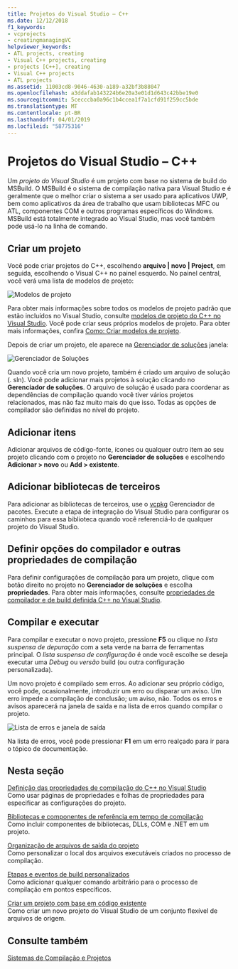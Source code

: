 ```yaml
---
title: Projetos do Visual Studio – C++
ms.date: 12/12/2018
f1_keywords:
- vcprojects
- creatingmanagingVC
helpviewer_keywords:
- ATL projects, creating
- Visual C++ projects, creating
- projects [C++], creating
- Visual C++ projects
- ATL projects
ms.assetid: 11003cd8-9046-4630-a189-a32bf3b88047
ms.openlocfilehash: a3ddafab143224b6e20a3e01d1d643c42bbe19e0
ms.sourcegitcommit: 5cecccba0a96c1b4ccea1f7a1cfd91f259cc5bde
ms.translationtype: MT
ms.contentlocale: pt-BR
ms.lasthandoff: 04/01/2019
ms.locfileid: "58775316"
---
```

# <a name="visual-studio-projects---c"></a>Projetos do Visual Studio – C++

Um *projeto do Visual Studio* é um projeto com base no sistema de build do MSBuild. O MSBuild é o sistema de compilação nativa para Visual Studio e é geralmente que o melhor criar o sistema a ser usado para aplicativos UWP, bem como aplicativos da área de trabalho que usam bibliotecas MFC ou ATL, componentes COM e outros programas específicos do Windows. MSBuild está totalmente integrado ao Visual Studio, mas você também pode usá-lo na linha de comando. 

## <a name="create-a-project"></a>Criar um projeto

Você pode criar projetos do C++, escolhendo **arquivo &#124; novo &#124; Project**, em seguida, escolhendo o Visual C++ no painel esquerdo. No painel central, você verá uma lista de modelos de projeto: 

   ![Modelos de projeto](../overview/media/vs2017-new-project.png "Caixa de diálogo \"Novo projeto\" do Visual Studio 2017")

Para obter mais informações sobre todos os modelos de projeto padrão que estão incluídos no Visual Studio, consulte [modelos de projeto do C++ no Visual Studio](reference/visual-cpp-project-types.md). Você pode criar seus próprios modelos de projeto. Para obter mais informações, confira [Como: Criar modelos de projeto](/visualstudio/ide/how-to-create-project-templates).

Depois de criar um projeto, ele aparece na [Gerenciador de soluções](/visualstudio/ide/solutions-and-projects-in-visual-studio) janela:

   ![Gerenciador de Soluções](media/mathlibrary-solution-explorer-153.png)

Quando você cria um novo projeto, também é criado um arquivo de solução (. sln). Você pode adicionar mais projetos à solução clicando no **Gerenciador de soluções**. O arquivo de solução é usado para coordenar as dependências de compilação quando você tiver vários projetos relacionados, mas não faz muito mais do que isso. Todas as opções de compilador são definidas no nível do projeto.

## <a name="add-items"></a>Adicionar itens

Adicionar arquivos de código-fonte, ícones ou qualquer outro item ao seu projeto clicando com o projeto no **Gerenciador de soluções** e escolhendo **Adicionar > novo** ou **Add > existente**.

## <a name="add-third-party-libraries"></a>Adicionar bibliotecas de terceiros

Para adicionar as bibliotecas de terceiros, use o [vcpkg](vcpkg.md) Gerenciador de pacotes. Execute a etapa de integração do Visual Studio para configurar os caminhos para essa biblioteca quando você referenciá-lo de qualquer projeto do Visual Studio. 

## <a name="set-compiler-options-and-other-build-properties"></a>Definir opções do compilador e outras propriedades de compilação

Para definir configurações de compilação para um projeto, clique com botão direito no projeto no **Gerenciador de soluções** e escolha **propriedades**. Para obter mais informações, consulte [propriedades de compilador e de build definida C++ no Visual Studio](working-with-project-properties.md).

## <a name="compile-and-run"></a>Compilar e executar

Para compilar e executar o novo projeto, pressione **F5** ou clique no *lista suspensa de depuração* com a seta verde na barra de ferramentas principal. O *lista suspensa de configuração* é onde você escolhe se deseja executar uma *Debug* ou *versão* build (ou outra configuração personalizada).

Um novo projeto é compilado sem erros. Ao adicionar seu próprio código, você pode, ocasionalmente, introduzir um erro ou disparar um aviso. Um erro impede a compilação de conclusão; um aviso, não. Todos os erros e avisos aparecerá na janela de saída e na lista de erros quando compilar o projeto. 

   ![Lista de erros e janela de saída](../overview/media/vs2017-output-error-list.png)

Na lista de erros, você pode pressionar **F1** em um erro realçado para ir para o tópico de documentação.

## <a name="in-this-section"></a>Nesta seção

[Definição das propriedades de compilação do C++ no Visual Studio](working-with-project-properties.md)<br/>
Como usar páginas de propriedades e folhas de propriedades para especificar as configurações do projeto.

[Bibliotecas e componentes de referência em tempo de compilação](adding-references-in-visual-cpp-projects.md)<br/>
Como incluir componentes de bibliotecas, DLLs, COM e .NET em um projeto.
 
[Organização de arquivos de saída do projeto](how-to-organize-project-output-files-for-builds.md)<br/>
Como personalizar o local dos arquivos executáveis criados no processo de compilação.

[Etapas e eventos de build personalizados](understanding-custom-build-steps-and-build-events.md)<br/>
Como adicionar qualquer comando arbitrário para o processo de compilação em pontos específicos.

[Criar um projeto com base em código existente](how-to-create-a-cpp-project-from-existing-code.md)<br/>
Como criar um novo projeto do Visual Studio de um conjunto flexível de arquivos de origem.

## <a name="see-also"></a>Consulte também

[Sistemas de Compilação e Projetos](projects-and-build-systems-cpp.md)<br>
